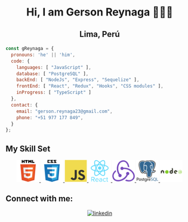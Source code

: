 <h1 align="center">Hi, I am Gerson Reynaga 👨🏻‍💻</h1>
<h2 align="center">Lima, Perú</h2>

```js
const gReynaga = {
  pronouns: 'he' || 'him',
  code: {
    languages: [ "JavaScript" ],
    database: [ "PostgreSQL" ],
    backEnd: [ "NodeJs", "Express", "Sequelize" ],
    frontEnd: [ "React", "Redux", "Hooks", "CSS modules" ],
    inProgress: [ "TypeScript" ]
  },
  contact: {
    email: "gerson.reynaga23@gmail.com",
    phone: "+51 977 177 849",
  }
};
```
## My Skill Set
<div align="center">
<a href="https://www.w3schools.com/html/default.asp" target="_blank">
<img src="https://raw.githubusercontent.com/devicons/devicon/master/icons/html5/html5-original-wordmark.svg" alt="html5" width="60"/>
</a>
<a href="https://www.w3schools.com/css/" target="_blank">
<img src="https://raw.githubusercontent.com/devicons/devicon/master/icons/css3/css3-original-wordmark.svg" alt="css3" width="60" />
</a>
<a href="https://developer.mozilla.org/en-US/docs/Web/JavaScript" target="_blank">
<img src="https://raw.githubusercontent.com/devicons/devicon/master/icons/javascript/javascript-original.svg" alt="javascript" width="60" />
</a>
<a href= "https://react.dev/" target="_blank">
<img src="https://raw.githubusercontent.com/devicons/devicon/master/icons/react/react-original-wordmark.svg" alt="react" width="60" />
</a>
<a href= "https://redux.js.org/" target="_blank">
<img src="https://raw.githubusercontent.com/devicons/devicon/master/icons/redux/redux-original.svg" alt="redux" width="60" />
</a>
<a href="https://www.postgresql.org/" target="_blank">
<img src="https://raw.githubusercontent.com/devicons/devicon/master/icons/postgresql/postgresql-original-wordmark.svg" alt="postgresql" width="60" />
</a>
<a href="https://nodejs.org/en/docs" target="_blank">
<img src="https://raw.githubusercontent.com/devicons/devicon/master/icons/nodejs/nodejs-original-wordmark.svg" alt="nodejs" width="60" />
</a>
</div>

## Connect with me:
<div align="center">
<a href="https://www.linkedin.com/in/gerson-moises-reynaga-sotelo/" target="_blank">
  <img src=https://img.shields.io/badge/linkedin-%231E77B5.svg?&style=for-the-badge&logo=linkedin&logoColor=white alt=linkedin style="margin-bottom: 5px;" />
</a>
</div>
